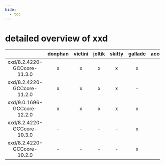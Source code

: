 ```yaml
---
hide:
  - toc
---
```


detailed overview of xxd
========================

| |donphan|victini|joltik|skitty|gallade|accelgor|swalot|doduo|
| :---: | :---: | :---: | :---: | :---: | :---: | :---: | :---: | :---: |
|xxd/8.2.4220-GCCcore-11.3.0|x|x|x|x|x|x|x|x|
|xxd/8.2.4220-GCCcore-11.2.0|x|x|x|x|-|x|x|x|
|xxd/9.0.1696-GCCcore-12.2.0|x|x|x|x|x|x|x|x|
|xxd/8.2.4220-GCCcore-10.3.0|-|-|-|-|x|-|-|-|
|xxd/8.2.4220-GCCcore-10.2.0|-|-|-|-|x|-|-|-|
